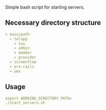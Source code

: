 Simple bash script for starting servers.

## Necessary directory structure

~~~yml
- main/path
  - telapp
    - tas
    - admin
    - member
    - provider
  - screenflow
  - erx-rails
  - oms
~~~

## Usage

~~~yml
export WORKING_DIRECTORY_PATH=
./start_servers.sh
~~~
